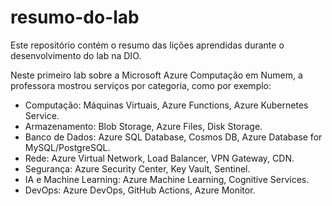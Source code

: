 # resumo-do-lab
Este repositório contém o resumo das lições aprendidas durante o desenvolvimento do lab na DIO.

Neste primeiro lab sobre a Microsoft Azure Computação em Numem, a professora mostrou serviços por categoria, como por exemplo:
 - Computação: Máquinas Virtuais, Azure Functions, Azure Kubernetes Service.
 - Armazenamento: Blob Storage, Azure Files, Disk Storage.
 - Banco de Dados: Azure SQL Database, Cosmos DB, Azure Database for MySQL/PostgreSQL.
 - Rede: Azure Virtual Network, Load Balancer, VPN Gateway, CDN.
 - Segurança: Azure Security Center, Key Vault, Sentinel.
 - IA e Machine Learning: Azure Machine Learning, Cognitive Services.
 - DevOps: Azure DevOps, GitHub Actions, Azure Monitor.
